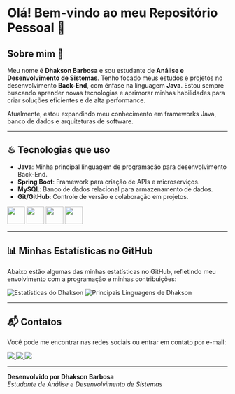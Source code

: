 # Olá! Bem-vindo ao meu Repositório Pessoal 👋

## Sobre mim 🚀

Meu nome é **Dhakson Barbosa** e sou estudante de **Análise e Desenvolvimento de Sistemas**. Tenho focado meus estudos e projetos no desenvolvimento **Back-End**, com ênfase na linguagem **Java**. Estou sempre buscando aprender novas tecnologias e aprimorar minhas habilidades para criar soluções eficientes e de alta performance.

Atualmente, estou expandindo meu conhecimento em frameworks Java, banco de dados e arquiteturas de software.

---

## ♨ Tecnologias que uso

- **Java**: Minha principal linguagem de programação para desenvolvimento Back-End.
- **Spring Boot**: Framework para criação de APIs e microserviços.
- **MySQL**: Banco de dados relacional para armazenamento de dados.
- **Git/GitHub**: Controle de versão e colaboração em projetos.

<div>
  <img loading="lazy" src="https://cdn.jsdelivr.net/gh/devicons/devicon@latest/icons/java/java-original-wordmark.svg" width="40" height="40" />
  <img loading="lazy" src="https://cdn.jsdelivr.net/gh/devicons/devicon@latest/icons/spring/spring-original-wordmark.svg" width="40" height="40" />
  <img loading="lazy" src="https://cdn.jsdelivr.net/gh/devicons/devicon@latest/icons/mysql/mysql-original-wordmark.svg" width="40" height="40" />
  <img loading="lazy" src="https://cdn.jsdelivr.net/gh/devicons/devicon@latest/icons/git/git-original-wordmark.svg" width="40" height="40" />
</div>

---

## 📊 Minhas Estatísticas no GitHub

Abaixo estão algumas das minhas estatísticas no GitHub, refletindo meu envolvimento com a programação e minhas contribuições:

![Estatísticas do Dhakson](https://github-readme-stats.vercel.app/api?username=Dhakson&theme=yeblu&show_icons=true&hide_border=true&count_private=true)
![Principais Linguagens de Dhakson](https://github-readme-stats.vercel.app/api/top-langs/?username=Dhakson&theme=yeblu&show_icons=true&hide_border=true&layout=compact)

---

## 📬 Contatos

Você pode me encontrar nas redes sociais ou entrar em contato por e-mail:

<div>
  <a href="https://www.instagram.com/dhakson.b/" target="_blank">
    <img loading="lazy" src="https://img.shields.io/badge/-Instagram-%23E4405F?style=for-the-badge&logo=instagram&logoColor=white" />
  </a>
  <a href="mailto:dhaksonbarbosa94@gmail.com">
    <img loading="lazy" src="https://img.shields.io/badge/Gmail-D14836?style=for-the-badge&logo=gmail&logoColor=white" />
  </a>
  <a href="https://www.linkedin.com/in/dhakson-barbosa/" target="_blank">
    <img loading="lazy" src="https://img.shields.io/badge/-LinkedIn-%230077B5?style=for-the-badge&logo=linkedin&logoColor=white" />
  </a>   
</div>

---

**Desenvolvido por Dhakson Barbosa**  
*Estudante de Análise e Desenvolvimento de Sistemas*  
